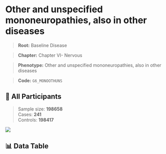 # Other and unspecified mononeuropathies, also in other diseases

> **Root:** Baseline Disease  

> **Chapter:** Chapter VI- Nervous  

> **Phenotype:** Other and unspecified mononeuropathies, also in other diseases  

> **Code:** `G6_MONOOTHUNS`

## 🧪 All Participants  
> Sample size: **198658**  
> Cases: **241**  
> Controls: **198417**
<img src="/Sensitive/Figures/ALL/Incidence/G6_MONOOTHUNS.png"/>

## 📊 Data Table
<CsvTableMRF src="/Sensitive/Data/ALL/Incidence/COX_G6_MONOOTHUNS.csv"/>

